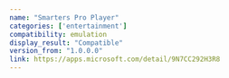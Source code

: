 ```yaml
---
name: "Smarters Pro Player"
categories: ['entertainment']
compatibility: emulation
display_result: "Compatible"
version_from: "1.0.0.0"
link: https://apps.microsoft.com/detail/9N7CC292H3R8
---
```

